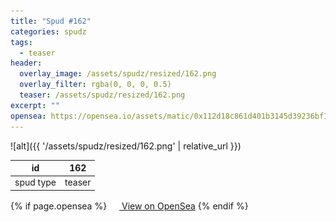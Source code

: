 ```yaml
---
title: "Spud #162"
categories: spudz
tags:
  - teaser
header:
  overlay_image: /assets/spudz/resized/162.png
  overlay_filter: rgba(0, 0, 0, 0.5)
  teaser: /assets/spudz/resized/162.png
excerpt: ""
opensea: https://opensea.io/assets/matic/0x112d18c861d401b3145d39236bf149f01e18beed/162
---
```

![alt]({{ '/assets/spudz/resized/162.png' | relative_url }})

| id | 162 |
|-|-|
| spud type | teaser |

{% if page.opensea %}
<a href="{{page.opensea}}" class="btn btn--info" onclick="window.open(this.href, '_blank'); return false;"><img src="/assets/images/opensea.svg" width="16px"><span>  View on OpenSea</span></a>
{% endif %}
